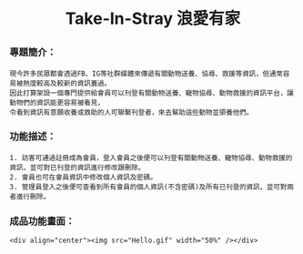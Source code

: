 # <p align="center">Take-In-Stray 浪愛有家</p>  
### 專題簡介：  
```
現今許多民眾都會透過FB、IG等社群媒體來傳遞有關動物送養、協尋、救援等資訊，但通常容易被熱度較高及較新的資訊蓋過。
因此打算架設一個專門提供給會員可以刊登有關動物送養、寵物協尋、動物救援的資訊平台，讓動物們的資訊能更容易被看見，
令看到資訊有意願收養或救助的人可聯繫刊登者，來去幫助這些動物並領養他們。
```
### 功能描述：
```
1. 訪客可通過註冊成為會員，登入會員之後便可以刊登有關動物送養、寵物協尋、動物救援的資訊，並可對已刊登的資訊進行修改跟刪除。
2. 會員也可在會員資訊中修改個人資訊及密碼。
3. 管理員登入之後便可查看到所有會員的個人資訊(不含密碼)及所有已刊登的資訊，並可對兩者進行刪除。 
```
### 成品功能畫面：
```
<div align="center"><img src="Hello.gif" width="50%" /></div>
```
